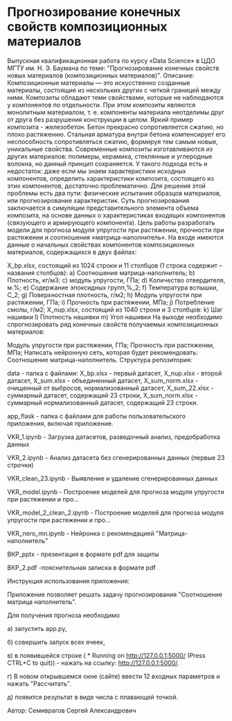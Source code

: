 # Прогнозирование конечных свойств композиционных материалов
Выпускная квалификационная работа по курсу «Data Science» в ЦДО МГТУ им. Н. Э. Баумана по теме: "Прогнозирование конечных свойств новых материалов (композиционных материалов)". Описание: Композиционные материалы — это искусственно созданные материалы, состоящие из нескольких других с четкой границей между ними. Композиты обладают теми свойствами, которые не наблюдаются у компонентов по отдельности. При этом композиты являются монолитным материалом, т. е. компоненты материала неотделимы друг от друга без разрушения конструкции в целом. Яркий пример композита - железобетон. Бетон прекрасно сопротивляется сжатию, но плохо растяжению. Стальная арматура внутри бетона компенсирует его неспособность сопротивляться сжатию, формируя тем самым новые, уникальные свойства. Современные композиты изготавливаются из других материалов: полимеры, керамика, стеклянные и углеродные волокна, но данный принцип сохраняется. У такого подхода есть и недостаток: даже если мы знаем характеристики исходных компонентов, определить характеристики композита, состоящего из этих компонентов, достаточно проблематично. Для решения этой проблемы есть два пути: физические испытания образцов материалов, или прогнозирование характеристик. Суть прогнозирования заключается в симуляции представительного элемента объема композита, на основе данных о характеристиках входящих компонентов (связующего и армирующего компонента). Цель работы разработать модели для прогноза модуля упругости при растяжении, прочности при растяжении и соотношения «матрица-наполнитель». На входе имеются данные о начальных свойствах компонентов композиционных материалов, содержащихся в двух файлах:

X_bp.xlsx, состоящий из 1024 строки и 11 столбцов (1 строка содержит – названия столбцов): a) Соотношение матрица-наполнитель; b) Плотность, кг/м3; c) модуль упругости, ГПа; d) Количество отвердителя, м.%; e) Содержание эпоксидных групп,%_2; f) Температура вспышки, С_2; g) Поверхностная плотность, г/м2; h) Модуль упругости при растяжении, ГПа; i) Прочность при растяжении, МПа; j) Потребление смолы, г/м2;
X_nup.xlsx, состоящий из 1040 строки и 3 столбцов: k) Шаг нашивки l) Плотность нашивки m) Угол нашивки
На выходе необходимо спрогнозировать ряд конечных свойств получаемых композиционных материалов:

Модуль упругости при растяжении, ГПа;
Прочность при растяжении, МПа; Написать нейронную сеть, которая будет рекомендовать: Соотношение матрица-наполнитель.
Структура репозитория:

data - папка с файлами: X_bp.xlsx - первый датасет, X_nup.xlsx - второй датасет, X_sum.xlsx - объединенный датасет, X_sum_norm.xlsx - очищенный от выбросов, нормализованный датасет, X_sum_22.xlsx - суммарный датасет, содержащий 23 строки, X_sum_norm.xlsx - суммарный нормализованный датасет, содержащий 23 строки.

app_flask - папка с файлами для работы пользовательского приложения, включая приложение.

VKR_1.ipynb - Загрузка датасетов, разведочный анализ, предобработка данных

VKR_2.ipynb - Анализ датасета без сгенерированных данных (первые 23 строчки)

VKR_clean_23.ipynb - Выявление и удаление сгенерированных данных

VKR_model.ipynb - Построение моделей для прогноза модуля упругости при растяжении и про…

VKR_model_2_clean_2.ipynb - Построение моделей для прогноза модуля упругости при растяжении и про…

VKR_nero_mn.ipynb - Нейронка с рекомендацией "Матрица-наполнитель"

ВКР_pptx - презентация в формате pdf для защиты

ВКР_2.pdf -пояснительная записка в формате pdf

Инструкция использования приложения:

Приложение позволяет решать задачу прогнозирования "Соотношение матрица наполнитель".

Для получения прогноза необходимо

а) запустить app.py,

б) совершить запуск всех ячеек,

в) в появившейся строке ( * Running on http://127.0.0.1:5000/ (Press CTRL+C to quit)) - нажать на ссылку: http://127.0.0.1:5000/.

г) В новом открывшемся окне (сайте) ввести 12 входных параметров и нажать "Рассчитать".

д) появится результат в виде числа с плавающей точкой.

Автор: Семиврагов Сергей Александрович
